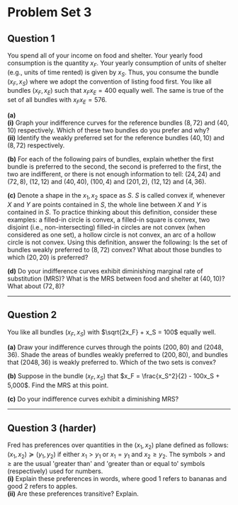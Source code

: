 
# Problem Set 3
## Question 1

You spend all of your income on food and shelter. Your yearly food consumption is the quantity $x_F$. Your yearly consumption of units of shelter (e.g., units of time rented) is given by $x_S$. Thus, you consume the bundle $(x_F, x_S)$ where we adopt the convention of listing food first. You like all bundles $(x_F, x_E)$ such that $x_F x_E = 400$ equally well. The same is true of the set of all bundles with $x_F x_E = 576$.

**(a)**  
   **(i)** Graph your indifference curves for the reference bundles $(8, 72)$ and $(40, 10)$ respectively. Which of these two bundles do you prefer and why?  
   **(ii)** Identify the weakly preferred set for the reference bundles $(40, 10)$ and $(8, 72)$ respectively.

**(b)** For each of the following pairs of bundles, explain whether the first bundle is preferred to the second, the second is preferred to the first, the two are indifferent, or there is not enough information to tell: $(24, 24)$ and $(72, 8)$, $(12, 12)$ and $(40, 40)$, $(100, 4)$ and $(201, 2)$, $(12, 12)$ and $(4, 36)$.

**(c)** Denote a shape in the $x_1, x_2$ space as $S$. $S$ is called convex if, whenever $X$ and $Y$ are points contained in $S$, the whole line between $X$ and $Y$ is contained in $S$. To practice thinking about this definition, consider these examples: a filled-in circle is convex, a filled-in square is convex, two disjoint (i.e., non-intersecting) filled-in circles are not convex (when considered as one set), a hollow circle is not convex, an arc of a hollow circle is not convex. Using this definition, answer the following: Is the set of bundles weakly preferred to $(8, 72)$ convex? What about those bundles to which $(20, 20)$ is preferred?

**(d)** Do your indifference curves exhibit diminishing marginal rate of substitution (MRS)? What is the MRS between food and shelter at $(40, 10)$? What about $(72, 8)$?

---

## Question 2

You like all bundles $(x_F, x_S)$ with $\sqrt{2x_F} + x_S = 100$ equally well.

**(a)** Draw your indifference curves through the points $(200, 80)$ and $(2048, 36)$. Shade the areas of bundles weakly preferred to $(200, 80)$, and bundles that $(2048, 36)$ is weakly preferred to. Which of the two sets is convex?

**(b)** Suppose in the bundle $(x_F, x_S)$ that $x_F = \frac{x_S^2}{2} - 100x_S + 5,000$. Find the MRS at this point.

**(c)** Do your indifference curves exhibit a diminishing MRS?

---

## Question 3 (harder)

Fred has preferences over quantities in the $(x_1, x_2)$ plane defined as follows: $(x_1, x_2) \succeq (y_1, y_2)$ if either $x_1 > y_1$ or $x_1 = y_1$ and $x_2 \geq y_2$. The symbols $>$ and $\geq$ are the usual 'greater than' and 'greater than or equal to' symbols (respectively) used for numbers.  
**(i)** Explain these preferences in words, where good 1 refers to bananas and good 2 refers to apples.  
**(ii)** Are these preferences transitive? Explain.
